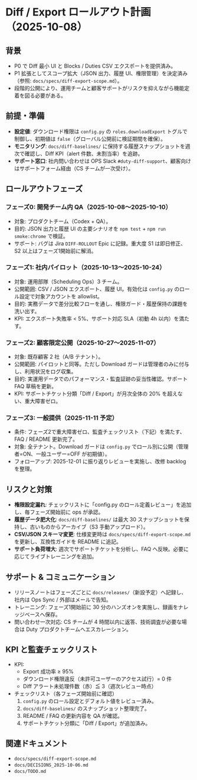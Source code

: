 <!--
  docs/specs/diff-export-rollout.md
  場所: docs/specs/
  目的: Diff / Export 機能の段階的ロールアウトとサポート体制を整理する。
  背景: TODO「Diff / Export のロールアウト計画」の DoD を満たし、関係者間で共通認識を持つ。
-->

# Diff / Export ロールアウト計画（2025-10-08）

## 背景
- P0 で Diff 最小 UI と Blocks / Duties CSV エクスポートを提供済み。
- P1 拡張としてスコープ拡大（JSON 出力、履歴 UI、権限管理）を決定済み（参照: `docs/specs/diff-export-scope.md`）。
- 段階的公開により、運用チームと顧客サポートがリスクを抑えながら機能定着を図る必要がある。

## 前提・準備
- **設定値**: ダウンロード権限は `config.py` の `roles.downloadExport` トグルで制御し、初期値は `false`（グローバル公開前に検証期間を確保）。
- **モニタリング**: `docs/diff-baselines/` に保持する履歴スナップショットを週次で確認し、Diff KPI（alert 件数、未割当率）を追跡。
- **サポート窓口**: 社内問い合わせは OPS Slack `#duty-diff-support`、顧客向けはサポートフォーム経由（CS チームが一次受け）。

## ロールアウトフェーズ
### フェーズ0: 開発チーム内 QA（2025-10-08〜2025-10-10）
- 対象: プロダクトチーム（Codex + QA）。
- 目的: JSON 出力と履歴 UI の主要シナリオを `npm test` + `npm run smoke:chrome` で検証。
- サポート: バグは Jira `DIFF-ROLLOUT` Epic に記録。重大度 S1 は即日修正、S2 以上はフェーズ1開始前に解消。

### フェーズ1: 社内パイロット（2025-10-13〜2025-10-24）
- 対象: 運用部隊（Scheduling Ops）3 チーム。
- 公開範囲: CSV / JSON エクスポート、履歴 UI。有効化は `config.py` のロール設定で対象アカウントを allowlist。
- 目的: 実務データで差分比較フローを通し、権限ガード・履歴保持の課題を洗い出す。
- KPI: エクスポート失敗率 < 5%、サポート対応 SLA（初動 4h 以内）を満たす。

### フェーズ2: 顧客限定公開（2025-10-27〜2025-11-07）
- 対象: 既存顧客 2 社（A/B テナント）。
- 公開範囲: パイロットと同等。ただし Download ガードは管理者のみに付与し、利用状況をログ収集。
- 目的: 実運用データでのパフォーマンス・監査証跡の妥当性確認。サポート FAQ 草稿を更新。
- KPI: サポートチケット分類「Diff / Export」が月次全体の 20% を超えない、重大障害ゼロ。

### フェーズ3: 一般提供（2025-11-11 予定）
- 条件: フェーズ2で重大障害ゼロ、監査チェックリスト（下記）を満たす、FAQ / README 更新完了。
- 対象: 全テナント。Download ガードは `config.py` でロール別に公開（管理者=ON、一般ユーザー=OFF が初期値）。
- フォローアップ: 2025-12-01 に振り返りレビューを実施し、改修 backlog を整理。

## リスクと対策
- **権限設定漏れ**: チェックリストに「config.py のロール定義レビュー」を追加し、毎フェーズ開始前に ops が承認。
- **履歴データ肥大化**: `docs/diff-baselines/` は最大 30 スナップショットを保持し、古いものからアーカイブ（S3 手動アップロード）。
- **CSV/JSON スキーマ変更**: 仕様変更時は `docs/specs/diff-export-scope.md` を更新し、互換性ガイドを README に追記。
- **サポート負荷増大**: 週次でサポートチケットを分析し、FAQ へ反映。必要に応じてライブトレーニングを追加。

## サポート & コミュニケーション
- リリースノートはフェーズごとに `docs/releases/`（新設予定）へ記録し、社内は Ops Sync / 外部はメールで告知。
- トレーニング: フェーズ1開始前に 30 分のハンズオンを実施し、録画をナレッジベースへ保存。
- 問い合わせ一次対応: CS チームが 4 時間以内に返答、技術調査が必要な場合は Duty プロダクトチームへエスカレーション。

## KPI と監査チェックリスト
- KPI: 
  - Export 成功率 ≥ 95%
  - ダウンロード権限違反（未許可ユーザーのアクセス試行）= 0 件
  - Diff アラート未処理件数（赤）≦ 3（週次レビュー時点）
- チェックリスト（各フェーズ開始前に確認）
  1. `config.py` のロール設定とデフォルト値をレビュー済み。
  2. `docs/diff-baselines/` のスナップショット整理完了。
  3. README / FAQ の更新内容を QA が確認。
  4. サポートチケット分類に「Diff / Export」が追加済み。

## 関連ドキュメント
- `docs/specs/diff-export-scope.md`
- `docs/DECISIONS_2025-10-06.md`
- `docs/TODO.md`
